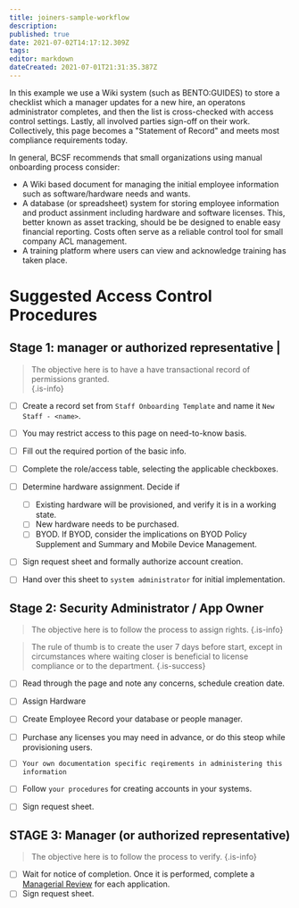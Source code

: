 ```yaml
---
title: joiners-sample-workflow
description: 
published: true
date: 2021-07-02T14:17:12.309Z
tags: 
editor: markdown
dateCreated: 2021-07-01T21:31:35.387Z
---
```


In this example we use a Wiki system (such as BENTO:GUIDES) to store a checklist which a manager updates for a new hire, an operatons administrator completes, and then the list is cross-checked with access control settings.  Lastly, all involved parties sign-off on their work. Collectively, this page becomes a "Statement of Record" and meets most compliance requirements today.

In general, BCSF recommends that small organizations using manual onboarding process consider:
- A Wiki based document for managing the initial employee information such as software/hardware needs and wants.
- A database (or spreadsheet) system for storing employee information and product assinment including hardware and software licenses. This, better known as asset tracking, should be be designed to enable easy financial reporting. Costs often serve as a reliable control tool for small company ACL management.
- A training platform where users can view and acknowledge training has taken place.

# Suggested Access Control Procedures
## Stage 1: manager or authorized representative |

>  The objective here is to have a have transactional record of permissions granted.  
{.is-info}


- [ ] Create a record set from `Staff Onboarding Template` and name it `New Staff - <name>`.
- [ ] You may restrict access to this page on need-to-know basis.
- [ ] Fill out the required portion of the basic info.
- [ ] Complete the role/access table, selecting the applicable checkboxes.
- [ ] Determine hardware assignment. Decide if
    - [ ] Existing hardware will be provisioned, and verify it is in a working state.
    - [ ] New hardware needs to be purchased.
    - [ ] BYOD. If BYOD, consider the implications on BYOD Policy Supplement and Summary and Mobile Device Management.
- [ ] Sign request sheet and formally authorize account creation.
- [ ] Hand over this sheet to `system administrator` for initial implementation.


## Stage 2:  Security Administrator / App Owner
> The objective here is to follow the process to assign rights. 
{.is-info}

> The rule of thumb is to create the user 7 days before start, except in circumstances where waiting closer is beneficial to license compliance or to the department.
{.is-success}


- [ ] Read through the page and note any concerns, schedule creation date.
- [ ] Assign Hardware
- [ ] Create Employee Record your database or people manager.
- [ ] Purchase any licenses you may need in advance, or do this steop while provisioning users.
- [ ] `Your own documentation specific reqirements in administering this information`
- [ ] Follow `your procedures` for creating accounts in your systems.  
- [ ] Sign request sheet.


## STAGE 3: Manager (or authorized representative)

> The objective here is to follow the process to verify. 
{.is-info}


- [ ] Wait for notice of completion. Once it is performed, complete a [Managerial Review](#) for each application.
- [ ] Sign request sheet.
